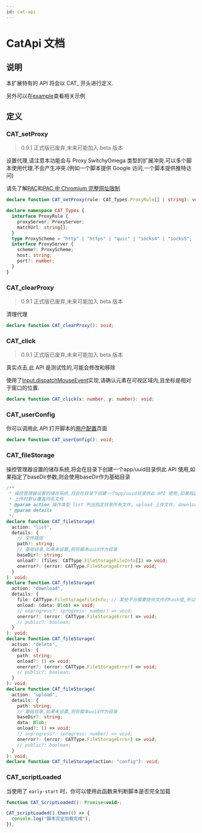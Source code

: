 ```yaml
---
id: cat-api
---
```


# CatApi 文档

## 说明

本扩展特有的 API 将会以 CAT\_ 开头进行定义.

另外可以在[example](https://github.com/scriptscat/scriptcat/tree/main/example)查看相关示例

## 定义

### CAT_setProxy

> 0.9.1 正式版已废弃,未来可能加入 beta 版本

设置代理,请注意本功能会与 Proxy SwitchyOmega 类型的扩展冲突.可以多个脚本使用代理,不会产生冲突.(例如一个脚本提供 Google
访问,一个脚本提供推特访问)

请先了解[PAC](https://developer.mozilla.org/zh-CN/docs/Web/HTTP/Proxy_servers_and_tunneling/Proxy_Auto-Configuration_PAC_file)和[PAC 中 Chromium 完整网址限制](https://github.com/FelisCatus/SwitchyOmega/wiki/Chromium-%E5%AE%8C%E6%95%B4%E7%BD%91%E5%9D%80%E9%99%90%E5%88%B6)

```typescript
declare function CAT_setProxy(rule: CAT_Types.ProxyRule[] | string): void;

declare namespace CAT_Types {
  interface ProxyRule {
    proxyServer: ProxyServer;
    matchUrl: string[];
  }
  type ProxyScheme = "http" | "https" | "quic" | "socks4" | "socks5";
  interface ProxyServer {
    scheme?: ProxyScheme;
    host: string;
    port?: number;
  }
}
```

### CAT_clearProxy

> 0.9.1 正式版已废弃,未来可能加入 beta 版本

清理代理

```typescript
declare function CAT_clearProxy(): void;
```

### CAT_click

> 0.9.1 正式版已废弃,未来可能加入 beta 版本

真实点击,此 API 是测试性的,可能会修改和移除

使用了[Input.dispatchMouseEvent](https://chromedevtools.github.io/devtools-protocol/tot/Input/#method-dispatchMouseEvent)实现,请确认元素在可视区域内,且坐标是相对于窗口的位置.

```ts
declare function CAT_click(x: number, y: number): void;
```

### CAT_userConfig

你可以调用此 API 打开脚本的[用户配置](./config.md)页面

```ts
declare function CAT_userConfig(): void;
```

### CAT_fileStorage

操控管理器设置的储存系统,将会在目录下创建一个app/uuid目录供此 API 使用,如果指定了baseDir参数,则会使用baseDir作为基础目录

```ts
/**
 * 操控管理器设置的储存系统,将会在目录下创建一个app/uuid目录供此 API 使用,如果指定了baseDir参数,则会使用baseDir作为基础目录
 * 上传时默认覆盖同名文件
 * @param action 操作类型 list 列出指定目录所有文件, upload 上传文件, download 下载文件, delete 删除文件, config 打开配置页, 暂时不提供move/mkdir等操作
 * @param details
 */
declare function CAT_fileStorage(
  action: "list",
  details: {
    // 文件路径
    path?: string;
    // 基础目录,如果未设置,则将脚本uuid作为目录
    baseDir?: string;
    onload?: (files: CATType.FileStorageFileInfo[]) => void;
    onerror?: (error: CATType.FileStorageError) => void;
  }
): void;
declare function CAT_fileStorage(
  action: "download",
  details: {
    file: CATType.FileStorageFileInfo; // 某些平台需要提供文件的hash值,所以需要传入文件信息
    onload: (data: Blob) => void;
    // onprogress?: (progress: number) => void;
    onerror?: (error: CATType.FileStorageError) => void;
    // public?: boolean;
  }
): void;
declare function CAT_fileStorage(
  action: "delete",
  details: {
    path: string;
    onload?: () => void;
    onerror?: (error: CATType.FileStorageError) => void;
    // public?: boolean;
  }
): void;
declare function CAT_fileStorage(
  action: "upload",
  details: {
    path: string;
    // 基础目录,如果未设置,则将脚本uuid作为目录
    baseDir?: string;
    data: Blob;
    onload?: () => void;
    // onprogress?: (progress: number) => void;
    onerror?: (error: CATType.FileStorageError) => void;
    // public?: boolean;
  }
): void;
declare function CAT_fileStorage(action: "config"): void;
```

### CAT_scriptLoaded

当使用了 `early-start` 时，你可以使用此函数来判断脚本是否完全加载

```js
function CAT_ScriptLoaded(): Promise<void>;

CAT_scriptLoaded().then(() => {
  console.log("脚本完全加载完成");
});
```